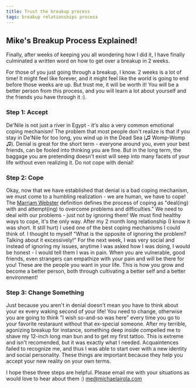 ```yaml
---
title: Trust the breakup process
tags: breakup relationships process
---
```

Mike's Breakup Process Explained!
---------------------------------

Finally, after weeks of keeping you all wondering how I did it, I have finally culminated a written word on how to get over a breakup in 2 weeks.

For those of you just going through a breakup, I know. 2 weeks is a lot of time! It might feel like forever, and it might feel like the world is going to end before those weeks are up. But trust me, it will be worth it! You will be a better person from this process, and you will learn a lot about yourself and the friends you have through it :). 

### Step 1: Accept
De'Nile is not just a river in Egypt - it's also a very common emotional coping mechanism! The problem that most people don't realize is that if you stay in De'Nile for too long, you wind up in the Dead Sea (♫ Womp-Womp ♫). Denial is great for the short term - everyone around you, even your best friends, can be fooled into thinking you are fine. But in the long term, the baggage you are pretending doesn't exist will seep into many facets of your life without even realizing it. Do not cope with denial!

### Step 2: Cope
Okay, now that we have established that denial is a bad coping mechanism, we must come to a humbling realization - we are human, we have to cope! The <a href="https://www.merriam-webster.com/dictionary/cope"> Marriam Webster</a> definition defines the process of coping as "deal(ing) with and attempt(ing) to overcome problems and difficulties." We need to deal with our problems - just not by ignoring them! We must find healthy ways to cope, it's the only way. After my 2 month long relationship (I know it was short. It still hurt) I used one of the best coping mechanisms I could think of. I thought to myself "What is the opposite of ignoring the problem? Talking about it excessively!" For the next week, I was very social and instead of ignoring my issues, anytime I was asked how I was doing, I would be honest - I would tell them I was in pain. When you are vulnerable, good friends, even strangers can empathize with your pain and will be there for you! These are the people you want in your life. This is how you grow and become a better person, both through cultivating a better self and a better environment! 

### Step 3: Change Something
Just because you aren't in denial doesn't mean you have to think about your ex every waking second of your life! You need to change, otherwise you are going to think "I wish so-and-so was here" every time you go to your favorite restaraunt without that ex-special someone. After my terrible, agonizing breakup for instance, something deep inside compelled me to shave my 12-inch long man bun and to get my first tattoo. This is extreme and isn't recomended, but it was exactly what I needed. Acquaintences failed to recognize me, and thus I was able to start over with a new identity and social personality. These things are important because they help you accept your new reality on your own terms. 


I hope these three steps are helpful. Please email me with your situations as would love to hear about them :) me@michaelairola.com 
 


